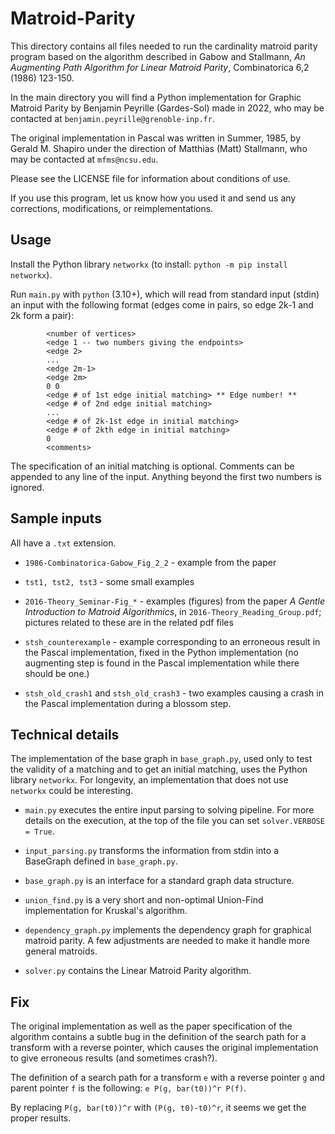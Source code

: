 # Matroid-Parity

This directory contains all files needed to run the cardinality matroid 
parity program based on the algorithm described in Gabow and Stallmann, 
*An Augmenting Path Algorithm for Linear Matroid Parity*, Combinatorica 
6,2 (1986) 123-150. 

In the main directory you will find a Python implementation for Graphic Matroid Parity by
Benjamin Peyrille (Gardes-Sol) made in 2022, who may be contacted at `benjamin.peyrille@grenoble-inp.fr`.

The original implementation in Pascal was written in Summer, 1985, by Gerald M. 
Shapiro under the direction of Matthias (Matt) Stallmann, who may be contacted at
`mfms@ncsu.edu`.

Please see the LICENSE file for information about conditions of use.

If you use this program, let us know how you used it and send us 
any corrections, modifications, or reimplementations.

## Usage

Install the Python library `networkx` (to install: `python -m pip install networkx`).

Run `main.py` with `python` (3.10+), which will read from standard input (stdin) an input with the following format (edges come in pairs, so edge 2k-1 and 2k form a pair):

```
        <number of vertices>
        <edge 1 -- two numbers giving the endpoints>
        <edge 2>
        ...
        <edge 2m-1>
        <edge 2m>
        0 0
        <edge # of 1st edge initial matching> ** Edge number! **
        <edge # of 2nd edge initial matching>
        ...
        <edge # of 2k-1st edge in initial matching>
        <edge # of 2kth edge in initial matching>
        0
        <comments>
```

The specification of an initial matching is optional.
Comments can be appended to any line of the input. Anything beyond the first two numbers is ignored.

## Sample inputs

All have a `.txt` extension.

* `1986-Combinatorica-Gabow_Fig_2_2` - example from the paper

* `tst1, tst2, tst3` - some small examples

* `2016-Theory_Seminar-Fig_*` - examples (figures) from the paper *A Gentle Introduction to Matroid Algorithmics*, in `2016-Theory_Reading_Group.pdf`; pictures related to these are in the related pdf files

* `stsh_counterexample` - example corresponding to an erroneous result in the Pascal implementation, fixed in the Python implementation (no augmenting step is found in the Pascal implementation while there should be one.)

* `stsh_old_crash1` and `stsh_old_crash3` - two examples causing a crash in the Pascal implementation during a blossom step.

## Technical details

The implementation of the base graph in `base_graph.py`, used only to test the validity of a matching and to get an initial matching, uses the Python library `networkx`. For longevity, an implementation that does not use `networkx` could be interesting.

- `main.py` executes the entire input parsing to solving pipeline. For more details on the execution, at the top of the file you can set `solver.VERBOSE = True`.

- `input_parsing.py` transforms the information from stdin into a BaseGraph defined in `base_graph.py`.

- `base_graph.py` is an interface for a standard graph data structure.

- `union_find.py` is a very short and non-optimal Union-Find implementation for Kruskal's algorithm.

- `dependency_graph.py` implements the dependency graph for graphical matroid parity. A few adjustments are needed to make it handle more general matroids.

- `solver.py` contains the Linear Matroid Parity algorithm.

## Fix

The original implementation as well as the paper specification of the algorithm contains a subtle bug in the definition of the search path for a transform with a reverse pointer, which causes the original implementation to give erroneous results (and sometimes crash?).

The definition of a search path for a transform `e` with a reverse pointer `g` and parent pointer `f` is the following: `e P(g, bar(t0))^r P(f)`.

By replacing `P(g, bar(t0))^r` with `(P(g, t0)-t0)^r`, it seems we get the proper results.
